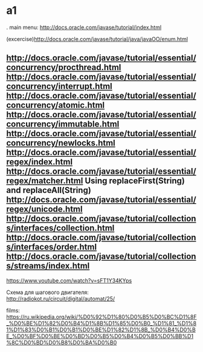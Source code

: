 a1
==
.
main menu:
http://docs.oracle.com/javase/tutorial/index.html


(excercise)http://docs.oracle.com/javase/tutorial/java/javaOO/enum.html

http://docs.oracle.com/javase/tutorial/essential/concurrency/procthread.html
http://docs.oracle.com/javase/tutorial/essential/concurrency/interrupt.html
http://docs.oracle.com/javase/tutorial/essential/concurrency/atomic.html
http://docs.oracle.com/javase/tutorial/essential/concurrency/immutable.html
http://docs.oracle.com/javase/tutorial/essential/concurrency/newlocks.html
http://docs.oracle.com/javase/tutorial/essential/regex/index.html
http://docs.oracle.com/javase/tutorial/essential/regex/matcher.html
Using replaceFirst(String) and replaceAll(String)
http://docs.oracle.com/javase/tutorial/essential/regex/unicode.html
http://docs.oracle.com/javase/tutorial/collections/interfaces/collection.html
http://docs.oracle.com/javase/tutorial/collections/interfaces/order.html
http://docs.oracle.com/javase/tutorial/collections/streams/index.html
--------


https://www.youtube.com/watch?v=sFT1Y34KYps

Схема для шагового двигателя:
http://radiokot.ru/circuit/digital/automat/25/

films:
https://ru.wikipedia.org/wiki/%D0%92%D1%80%D0%B5%D0%BC%D1%8F_%D0%BE%D1%82%D0%B4%D1%8B%D1%85%D0%B0_%D1%81_%D1%81%D1%83%D0%B1%D0%B1%D0%BE%D1%82%D1%8B_%D0%B4%D0%BE_%D0%BF%D0%BE%D0%BD%D0%B5%D0%B4%D0%B5%D0%BB%D1%8C%D0%BD%D0%B8%D0%BA%D0%B0

